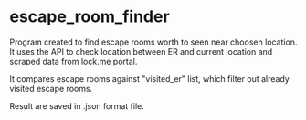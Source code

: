 # escape_room_finder

Program created to find escape rooms worth to seen near choosen location. 
It uses the API to check location between ER and current location and scraped data from lock.me portal.

It compares escape rooms against "visited_er" list, which filter out already visited escape rooms. 

Result are saved in .json format file.
